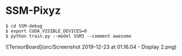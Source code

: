 # SSM-Pixyz

```shell
$ cd SSM-debug
$ export CUDA_VISIBLE_DEVICES=0
$ python train.py --model SSM3 --comment awesome
```

![TensorBoard](src/Screenshot 2019-12-23 at 01.16.04 - Display 2.png)